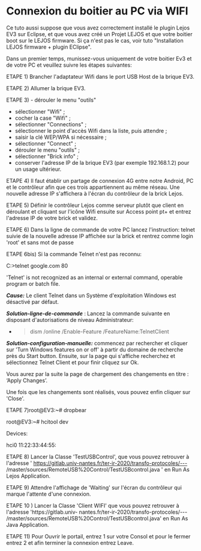 # Connexion du boitier au PC via WIFI

Ce tuto aussi suppose que vous avez correctement installé le plugin Lejos EV3 sur Eclipse, et
que vous avez créé un Projet LEJOS et que votre boitier boot sur le LEJOS firmware. Si ça n'est pas le
cas, voir tuto "Installation LEJOS firmware + plugin EClipse".

Dans un premier temps, munissez-vous uniquement de votre boitier Ev3 et de votre PC et veuillez
suivre les étapes suivantes:

ETAPE 1) Brancher l'adaptateur Wifi dans le port USB Host de la brique EV3.

ETAPE 2) Allumer la brique EV3.

ETAPE 3) - dérouler le menu "outils"

- sélectionner "Wifi" ;
- cocher la case "Wifi" ;
- sélectionner "Connections" ;
- sélectionner le point d'accès Wifi dans la liste, puis attendre ;
- saisir la clé WEP/WPA si nécessaire ;
- sélectionner "Connect" ;
- dérouler le menu "outils" ;
- sélectionner "Brick info" ;
- conserver l'adresse IP de la brique EV3 (par exemple 192.168.1.2) pour un usage
ultérieur.

ETAPE 4) Il faut établir un partage de connexion 4G entre notre Android, PC et le contrôleur afin que
ces trois appartiennent au même réseau. Une nouvelle adresse IP s'affichera à l'écran du contrôleur
de la brick Lejos.

ETAPE 5) Définir le contrôleur Lejos comme serveur plutôt que client en déroulant et cliquant sur
l'icône Wifi ensuite sur Access point pt+ et entrez l'adresse IP de votre brick et validez.

ETAPE 6) Dans la ligne de commande de votre PC lancez l'instruction: telnet suivie de la nouvelle adresse IP affichée sur la brick et rentrez comme
login 'root' et sans mot de passe

ETAPE 6bis) Si la commande Telnet n'est pas reconnu:


C:\>telnet google.com 80

'Telnet' is not recognized as an internal or external command, operable program or batch file.

**_Cause:_** Le client Telnet dans un Système d'exploitation Windows est désactivé par défaut.

**_Solution-ligne-de-commande_** : Lancez la commande suivante en disposant d'autorisations de
niveau Administrateur:

- >dism /online /Enable-Feature /FeatureName:TelnetClient

**_Solution-configuration-manuelle:_** commencez par rechercher et cliquer sur 'Turn Windows
features on or off' à partir du domaine de recherche près du Start button. Ensuite, sur la page qui
s'affiche recherchez et sélectionnez Telnet Client et pour finir cliquez sur Ok.

Vous aurez par la suite la page de chargement des changements en titre : ‘Apply Changes’.

Une fois que les changements sont réalisés, vous pouvez enfin cliquer sur 'Close'.

ETAPE 7)root@EV3:~# dropbear

root@EV3:~# hcitool dev

Devices:

hci0 11:22:33:44:55:

ETAPE 8) Lancer la Classe 'TestUSBControl', que vous pouvez retrouver à l'adresse '
https://gitlab.univ-nantes.fr/ter-ir-2020/transfo-protocoles/---
/master/sources/RemoteUSB%20Control/TestUSBcontrol.java ' en Run As Lejos Application.

ETAPE 9) Attendre l'affichage de 'Waiting' sur l'écran du contrôleur qui marque l'attente d'une
connexion.

ETAPE 10 ) Lancer la Classe 'Client WIFI' que vous pouvez retrouver à l'adresse 'https://gitlab.univ-
nantes.fr/ter-ir-2020/transfo-protocoles/---
/master/sources/RemoteUSB%20Control/TestUSBcontrol.java' en Run As Java Application.

ETAPE 11) Pour Ouvrir le portail, entrez 1 sur votre Consol et pour le fermer entrez 2 et afin
terminer la connexion entrez Leave.


